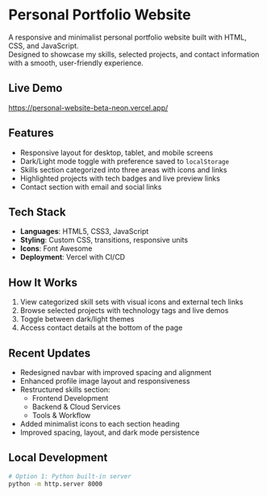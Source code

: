 # Personal Portfolio Website

A responsive and minimalist personal portfolio website built with HTML, CSS, and JavaScript.  
Designed to showcase my skills, selected projects, and contact information with a smooth, user-friendly experience.

## Live Demo

https://personal-website-beta-neon.vercel.app/

## Features

- Responsive layout for desktop, tablet, and mobile screens  
- Dark/Light mode toggle with preference saved to `localStorage`  
- Skills section categorized into three areas with icons and links  
- Highlighted projects with tech badges and live preview links  
- Contact section with email and social links  

## Tech Stack

- **Languages**: HTML5, CSS3, JavaScript  
- **Styling**: Custom CSS, transitions, responsive units  
- **Icons**: Font Awesome  
- **Deployment**: Vercel with CI/CD

## How It Works

1. View categorized skill sets with visual icons and external tech links  
2. Browse selected projects with technology tags and live demos  
3. Toggle between dark/light themes  
4. Access contact details at the bottom of the page  

## Recent Updates

- Redesigned navbar with improved spacing and alignment  
- Enhanced profile image layout and responsiveness  
- Restructured skills section:  
  - Frontend Development  
  - Backend & Cloud Services  
  - Tools & Workflow  
- Added minimalist icons to each section heading  
- Improved spacing, layout, and dark mode persistence

## Local Development

```bash
# Option 1: Python built-in server
python -m http.server 8000
